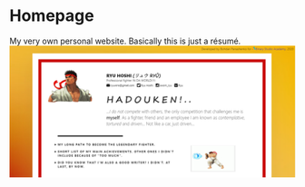 # Homepage
 My very own personal website. Basically this is just a résumé.
![Image alt](./images/preview.png)